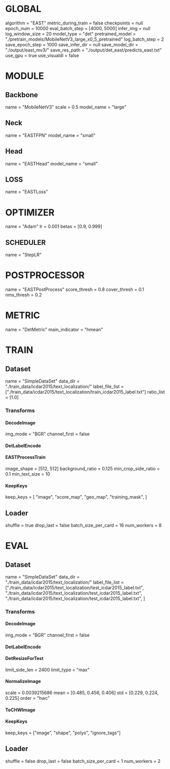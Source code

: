 # GLOBAL

algorithm = "EAST"
metric_during_train = false
checkpoints = null
epoch_num = 10000
eval_batch_step = [4000, 5000]
infer_img = null
log_window_size = 20
model_type = "det"
pretrained_model = "./pretrain_models/MobileNetV3_large_x0_5_pretrained"
log_batch_step = 2
save_epoch_step = 1000
save_infer_dir = null
save_model_dir = "./output/east_mv3/"
save_res_path = "./output/det_east/predicts_east.txt"
use_gpu = true
use_visualdl = false

# MODULE

## Backbone

name = "MobileNetV3"
scale = 0.5
model_name = "large"

## Neck

name = "EASTFPN"
model_name = "small"

## Head

name = "EASTHead"
model_name = "small"

## LOSS

name = "EASTLoss"

# OPTIMIZER

name = "Adam"
lr = 0.001
betas = [0.9, 0.999]

## SCHEDULER

name = "StepLR"

# POSTPROCESSOR

name = "EASTPostProcess"
score_thresh = 0.8
cover_thresh = 0.1
nms_thresh = 0.2

# METRIC

name = "DetMetric"
main_indicator = "hmean"

# TRAIN

## Dataset

name = "SimpleDataSet"
data_dir = "./train_data/icdar2015/text_localization/"
label_file_list = ["./train_data/icdar2015/text_localization/train_icdar2015_label.txt"]
ratio_list = [1.0]

### Transforms

#### DecodeImage

img_mode = "BGR"
channel_first = false

#### DetLabelEncode

#### EASTProcessTrain

image_shape = [512, 512]
background_ratio = 0.125
min_crop_side_ratio = 0.1
min_text_size = 10

#### KeepKeys

keep_keys = [
"image",
"score_map",
"geo_map",
"training_mask",
]

## Loader

shuffle = true
drop_last = false
batch_size_per_card = 16
num_workers = 8

# EVAL

## Dataset

name = "SimpleDataSet"
data_dir = "./train_data/icdar2015/text_localization/"
label_file_list = ["./train_data/icdar2015/text_localization/test_icdar2015_label.txt",
"./train_data/icdar2015/text_localization/test_icdar2015_label.txt",
"./train_data/icdar2015/text_localization/test_icdar2015_label.txt",
]

### Transforms

#### DecodeImage

img_mode = "BGR"
channel_first = false

#### DetLabelEncode

#### DetResizeForTest

limit_side_len = 2400
limit_type = "max"

#### NormalizeImage

scale = 0.0039215686
mean = [0.485, 0.456, 0.406]
std = [0.229, 0.224, 0.225]
order = "hwc"

#### ToCHWImage

#### KeepKeys

keep_keys = ["image", "shape", "polys", "ignore_tags"]

## Loader

shuffle = false
drop_last = false
batch_size_per_card = 1
num_workers = 2
